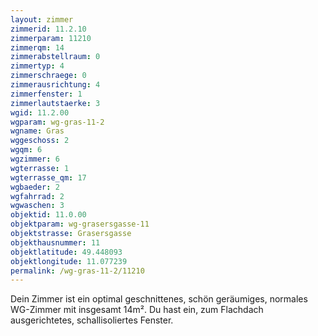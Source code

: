 ```yaml
---
layout: zimmer
zimmerid: 11.2.10
zimmerparam: 11210
zimmerqm: 14
zimmerabstellraum: 0
zimmertyp: 4
zimmerschraege: 0
zimmerausrichtung: 4
zimmerfenster: 1
zimmerlautstaerke: 3
wgid: 11.2.00
wgparam: wg-gras-11-2
wgname: Gras
wggeschoss: 2
wgqm: 6
wgzimmer: 6
wgterrasse: 1
wgterrasse_qm: 17
wgbaeder: 2
wgfahrrad: 2
wgwaschen: 3
objektid: 11.0.00
objektparam: wg-grasersgasse-11
objektstrasse: Grasersgasse
objekthausnummer: 11
objektlatitude: 49.448093
objektlongitude: 11.077239
permalink: /wg-gras-11-2/11210  
---
```

Dein Zimmer ist ein optimal geschnittenes, schön geräumiges, normales WG-Zimmer mit insgesamt 14m². Du hast ein, zum Flachdach ausgerichtetes, schallisoliertes Fenster. 